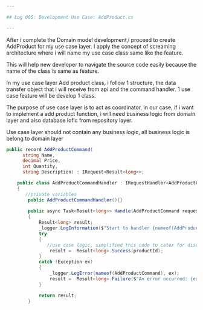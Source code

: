 ```yaml
---

## Log 005: Development Use Case: AddProduct.cs

---
```


After i complete the Domain model development,i proceed to create AddProduct for my use case layer. I apply the concept of screaming architecture where i will name my use case class same like the feature.

This will help new developer to navigate the source code easily because the name of the class is same as feature.

In my use case layer Add product class, i follow 1 structure, the data transfer object that i will receive from api and the command handler. 1 use case feature will be develop 1 class.

The purpose of use case layer is to act as coordinator, in our case, if i want to implement a add product function, i will need business logic from domain layer and also database lofic from repository layer.

Use case layer should not contain any business logic, all business logic is belong to domain layer

```csharp
public record AddProductCommand(
      string Name,
      decimal Price,
      int Quantity,
      string Description) : IRequest<Result<long>>;

    public class AddProductCommandHandler : IRequestHandler<AddProductCommand, Result<long>>
    {
       //private variables
        public AddProductCommandHandler(){}
       
        public async Task<Result<long>> Handle(AddProductCommand request, CancellationToken cancellationToken)
        {
            Result<long> result;
            _logger.LogInformation($"Start to handler {nameof(AddProductCommand)}");
            try
            {
               //use case logic, simplified this code to cater for discord message limit
                result =  Result<long>.Success(productId);
            }
            catch (Exception ex)
            {
                _logger.LogError(nameof(AddProductCommand), ex);
                result =  Result<long>.Failure($"An error occurred: {ex.Message}");
            }

            return result;
        }
```